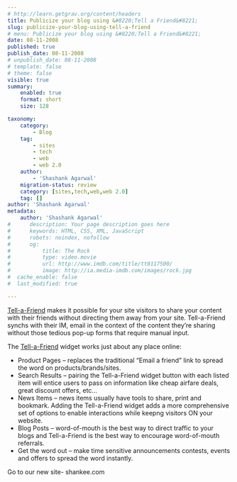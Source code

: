 ```yaml
---
# http://learn.getgrav.org/content/headers
title: Publicize your blog using &#8220;Tell a Friend&#8221;
slug: publicize-your-blog-using-tell-a-friend
# menu: Publicize your blog using &#8220;Tell a Friend&#8221;
date: 08-11-2008
published: true
publish_date: 08-11-2008
# unpublish_date: 08-11-2008
# template: false
# theme: false
visible: true
summary:
    enabled: true
    format: short
    size: 128

taxonomy:
    category:
        - Blog
    tag:
        - sites
        - tech
        - web
        - web 2.0
    author:
        - 'Shashank Agarwal'
    migration-status: review
    category: [sites,tech,web,web 2.0]
    tag: []
author: 'Shashank Agarwal'
metadata:
    author: 'Shashank Agarwal'
#      description: Your page description goes here
#      keywords: HTML, CSS, XML, JavaScript
#      robots: noindex, nofollow
#      og:
#          title: The Rock
#          type: video.movie
#          url: http://www.imdb.com/title/tt0117500/
#          image: http://ia.media-imdb.com/images/rock.jpg
#  cache_enable: false
#  last_modified: true

---
```


[Tell-a-Friend](http://tellafriend.socialtwist.com/index.jsp) makes it possible for your site visitors to share your content with their friends without directing them away from your site. Tell-a-Friend synchs with their IM, email in the context of the content they’re sharing without those tedious pop-up forms that require manual input.

The [Tell-a-Friend](http://tellafriend.socialtwist.com/index.jsp) widget works just about any place online:

- Product Pages – replaces the traditional “Email a friend” link to spread the word on products/brands/sites.
- Search Results – pairing the Tell-a-Friend widget button with each listed item will entice users to pass on information like cheap airfare deals, great discount offers, etc…
- News Items – news items usually have tools to share, print and bookmark. Adding the Tell-a-Friend widget adds a more comprehensive set of options to enable interactions while keepng visitors ON your website.
- Blog Posts – word-of-mouth is the best way to direct traffic to your blogs and Tell-a-Friend is the best way to encourage word-of-mouth referrals.
- Get the word out – make time sensitive announcements contests, events and offers to spread the word instantly.

Go to our new site- shankee.com
